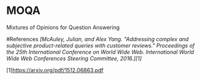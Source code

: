 # MOQA
Mixtures of Opinions for Question Answering

#References
<cite>[McAuley, Julian, and Alex Yang. "Addressing complex and subjective product-related queries with customer reviews." Proceedings of the 25th International Conference on World Wide Web. International World Wide Web Conferences Steering Committee, 2016.][1]</cite>

[1]https://arxiv.org/pdf/1512.06863.pdf
